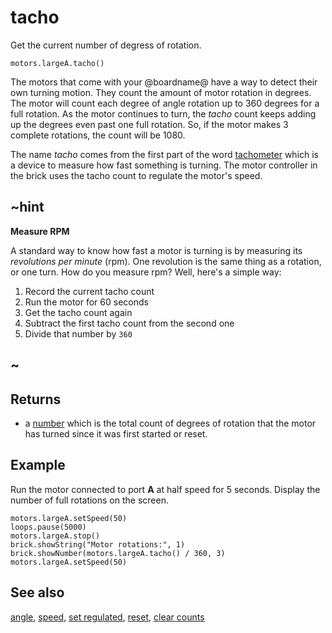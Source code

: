 # tacho

Get the current number of degress of rotation.

```sig
motors.largeA.tacho()
```

The motors that come with your @boardname@ have a way to detect their own turning motion. They count the amount of motor rotation in degrees. The motor will count each degree of angle rotation up to 360 degrees for a full rotation. As the motor continues to turn, the _tacho_ count keeps adding up the degrees even past one full rotation. So, if the motor makes 3 complete rotations, the count will be 1080.

The name _tacho_ comes from the first part of the word [tachometer](https://en.wikipedia.org/wiki/Tachometer) which is a device to measure how fast something is turning. The motor controller in the brick uses the tacho count to regulate the motor's speed.

## ~hint

**Measure RPM**

A standard way to know how fast a motor is turning is by measuring its _revolutions per minute_ (rpm). One revolution is the same thing as a rotation, or one turn. How do you measure rpm? Well, here's a simple way:

1. Record the current tacho count
2. Run the motor for 60 seconds
3. Get the tacho count again
4. Subtract the first tacho count from the second one
5. Divide that number by `360`

## ~

## Returns

* a [number](/types/number) which is the total count of degrees of rotation that the motor has turned since it was first started or reset.

## Example

Run the motor connected to port **A** at half speed for 5 seconds. Display the number of full rotations on the screen.

```blocks
motors.largeA.setSpeed(50)
loops.pause(5000)
motors.largeA.stop()
brick.showString("Motor rotations:", 1)
brick.showNumber(motors.largeA.tacho() / 360, 3)
motors.largeA.setSpeed(50)
```

## See also

[angle](/reference/motors/motor/tacho), [speed](/reference/motors/motor/speed),
[set regulated](/reference/motors/motor/set-regulated),
[reset](/reference/motors/motor/reset), [clear counts](/reference/motors/motor/clear-counts)
